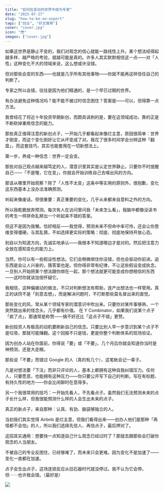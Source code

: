 ```yaml
---
title: "如何在变动的世界中成为专家"
date: "2025-07-27"
slug: "how-to-be-an-expert"
tags: ["创业", "好文推荐"]
cover: "cover.jpg"
icon: "😎"
images: ["cover.jpg"]
---
```

如果这世界是静止不变的，我们对观念的信心就能一路线性上升。某个想法经得起越多样、越严格的考验，就越可能是真的。许多人其实默默相信这一点——对「人性」这种变化不大的领域来说，这么想或许没错。



但对那些会变的东西——也就是几乎所有其他事物——你就不能再这样信任自己的判断了。



专家之所以会错，往往是因为他们精通的，是一个早已过期的世界。



有办法避免这种情况吗？能不能不被过时信念困住？答案是——可以，但得靠一点方法。



我曾经花了将近十年投资早期新创，而颇具讽刺的是，要在这领域成功，靠的正是不断砍掉重练信念的能力。



那些真正值得注意的新创点子，一开始几乎都看起来像烂主意，原因很简单：世界才刚变，而这个变化刚好让它从坏变成了对。我花了很多时间学会分辨这种「翻盘」，而这套技巧，其实也能套用在一切新想法上。



第一步，养成一种信念：世界一定会变。



那些对自己观点越来越笃定的人，潜意识里其实是认定世界静止。只要你不时提醒自己——「不是喔，它在变」，你就会开始训练自己去嗅出风的方向。



那该从哪里开始观察？除了「人性不太变」这条中等实用的原则外，很抱歉，变化这东西基本上没办法准确预测。



听起来像废话，但很重要：真正重要的变化，几乎从来都来自意料之外的方向。



所以我乾脆放弃预测。每次有人在访问里问我「未来怎么看」，我脑中都像没读书的考生一样拼命乱掰出一个听起来不错的答案。



但这不是因为我懒。恰好相反——我觉得，预测未来不但命中率可怜，还会让你思维变得僵硬。与其乱猜，不如选择更实际的策略：彻底、彻底地保持开放心态。



别自以为知道方向，先诚实地承认——我根本不知道哪边才是对的。然后把注意力全放在感知变化的能力上。



当然，你可以有一些假设性想法。它们会稍微绑住你没错，但也会驱动你前进。追东西是会让人兴奋的，猜答案也是。但你得非常有纪律，不让这些假设变成执念。
一旦别人开始把某个想法跟你绑在一起，那个想法就更可能变成你想相信的东西——这时你就该加倍怀疑它。



我相信，这种偏被动的做法，不只对判断想法有帮助，连产出想法也一样管用。真正的诀窍不是「刻意去想」，而是解决问题时，不打断那些莫名冒出来的直觉。



那些变化的风，常从某个领域专家的潜意识中吹出来。只要你对某件事够熟，一个突然跳出来的怪念头，几乎都有价值。
在 Y Combinator，如果我们说某个点子「疯了点」，那通常是称赞——搞不好还比「这点子不错」更赞。



新创投资人有极高的动机要刷新自己的信念。只要比别人早一步意识到某个点子不是垃圾，那就可能赚翻。这个回报不只是钱，更是你整个判断体系的现场验证。



因为创办人站在你面前，你得说「要」或「不要」，几个月后你就会知道你当时是神预测，还是大走眼。



那些说「不要」而错过 Google 的人（真的有几个），这笔帐会记一辈子。



凡是对想法要「下注」而非只评论的人，基本上都拥有这种自我纠错压力。任何人，只要愿意，也能拥有这种压力——你只要公开写下自己的判断。写在有标题、有持久性的地方——你会比闲聊时在意得多。



另一个我很常用的技巧：一开始先看人，不先看点子。虽然我们无法预测未来的点子长什么样，但我很能预测什么样的人会生出未来的点子。



真正的新点子，来自那种：认真、有劲、脑袋够独立的人。



当初我们其实觉得 Airbnb 是烂主意，但我们看得出来——创办人他们是那种「再怪都不会怕」的人，所以我们选择先信人、再信点子，最后押对了。



这招其实通用：想要快一点知道自己什么观念已经过时了？那就去跟那些会打破你观念的人当朋友。



不被自己的专业反困住，已经够难了，而未来只会更难。因为变化不是加速了——变化一直都在加速。



点子会生出点子，这场连锁反应从旧石器时代就没停过。我不认为它会停。
但⋯⋯也许我会错。（最好是）




![](https://prod-files-secure.s3.us-west-2.amazonaws.com/112d0858-5090-4d34-a606-b75eb8d65fd2/46476355-9cf3-4e99-9b7a-3531bc426380/1000202064.png?X-Amz-Algorithm=AWS4-HMAC-SHA256&X-Amz-Content-Sha256=UNSIGNED-PAYLOAD&X-Amz-Credential=ASIAZI2LB4666GCPLXOO%2F20250823%2Fus-west-2%2Fs3%2Faws4_request&X-Amz-Date=20250823T203122Z&X-Amz-Expires=3600&X-Amz-Security-Token=IQoJb3JpZ2luX2VjENr%2F%2F%2F%2F%2F%2F%2F%2F%2F%2FwEaCXVzLXdlc3QtMiJIMEYCIQCoW%2BKsnqKE581KbVkUks4hMBhcmqnyWmFH2mEoCIl%2BowIhALYPPJAubZwDHzpkaicpZ4WGPEYEJRqtsurybM76szioKv8DCDMQABoMNjM3NDIzMTgzODA1IgzjfvYhHRdH3nj7iWYq3AOMf05L3nVfP99Qor9P9RAsYs7FKNHElw7M2VCjY2ghIwY9%2FiNVOybv2hdgsXnSi6NzzNzuV37Q0Knsld8pWceUh26PVT0MSNIsaT6gCS0grfYbxLXtQ4eJvjHE%2BMu%2BwqA%2BScLfLaljcxtCTrGNYWzpdPz5qdPG%2FsJBiEWKOGlerBpUDZuOVXrLRfC8lNEEk2FfmC%2FBnclfgM%2BVRwjM1G3xETAXI%2Fbbmir4vdHVWFagBgBwE60nc5Up29Lk%2FyD17Z92WeRBogkm%2B7pA2a3cxo5XQdUuDZKYo%2BGkxaWlDoDNDOQCM91wKJ08KLhAi%2Fd9yZawsQybLwE002dHEzl137D2WsOLjZ%2B%2B2HAf%2Bcop8PEOd9GPG1SLQL5czUk0nklxSb3H%2Fp4dlq8E1yIHIcUIZkE2PZV23g5sHm%2B4yHJfV7SjW8V4SLMlyhJC6JHm4slc16RevRBZUPXAmZiJ3lsG71w2faTIgk0YtZLvH4SOCIjmEdn5OFZUldsMa9XVtliTPBu3Z49N9pvhjeQdtg4%2FZgBpugWn%2BMqh7DsO5qm8bDcnmq4hwVkfJNArTDa0cjHAqbojyX7WcBsG70V1nESA1V9zOXW53GqT2v0aaKoqLa0tq0WJBXgiH909JUVRCTDMhqjFBjqkAeOaCtBYr2bkEuh5mX2GRGOfkivv9EZ606o%2FUVza2sxn%2FGP1uPW8cObfE3Ntpdn%2B6ZnQylXjifSk6iftYdt7IC6NTXureQs7%2BMI2muzwZP6vKM6mq1lI9BTV1VhV74ZDgMnbIXz9Jun7a2eJCITCxLGH%2B%2FY5yoLP56GTL%2FtiSfa8NsHUTZfeOJUD9ccRG%2F6Xu%2FlZj4QGxGUXE9KoYbv1Dn9ZlCk1&X-Amz-Signature=30a1c16aa32cef8c65d3101b9f970dc0e47ef271eeef60471a0f4676859f2c83&X-Amz-SignedHeaders=host&x-amz-checksum-mode=ENABLED&x-id=GetObject)

